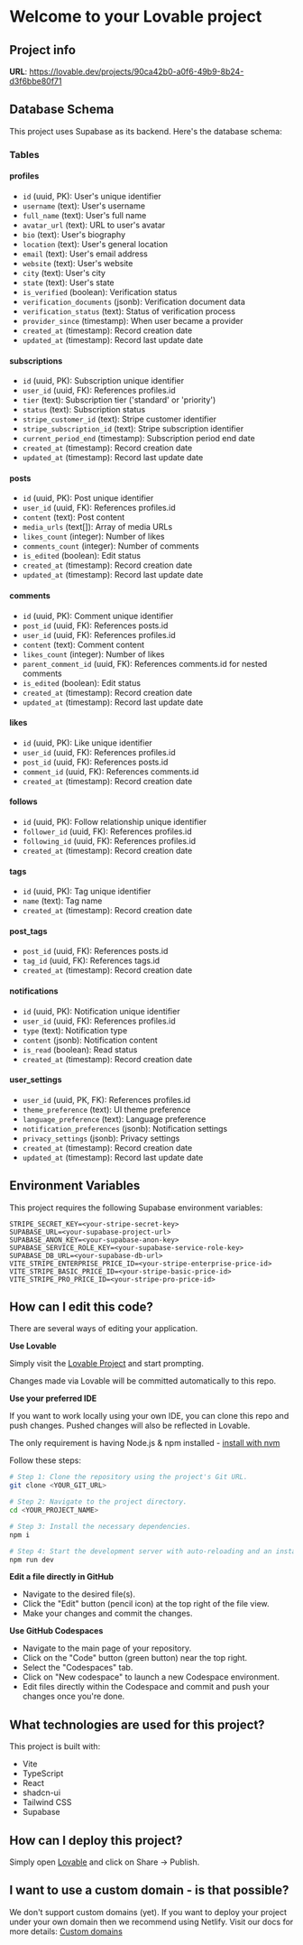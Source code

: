 # Welcome to your Lovable project

## Project info

**URL**: https://lovable.dev/projects/90ca42b0-a0f6-49b9-8b24-d3f6bbe80f71

## Database Schema

This project uses Supabase as its backend. Here's the database schema:

### Tables

#### profiles
- `id` (uuid, PK): User's unique identifier
- `username` (text): User's username
- `full_name` (text): User's full name
- `avatar_url` (text): URL to user's avatar
- `bio` (text): User's biography
- `location` (text): User's general location
- `email` (text): User's email address
- `website` (text): User's website
- `city` (text): User's city
- `state` (text): User's state
- `is_verified` (boolean): Verification status
- `verification_documents` (jsonb): Verification document data
- `verification_status` (text): Status of verification process
- `provider_since` (timestamp): When user became a provider
- `created_at` (timestamp): Record creation date
- `updated_at` (timestamp): Record last update date

#### subscriptions
- `id` (uuid, PK): Subscription unique identifier
- `user_id` (uuid, FK): References profiles.id
- `tier` (text): Subscription tier ('standard' or 'priority')
- `status` (text): Subscription status
- `stripe_customer_id` (text): Stripe customer identifier
- `stripe_subscription_id` (text): Stripe subscription identifier
- `current_period_end` (timestamp): Subscription period end date
- `created_at` (timestamp): Record creation date
- `updated_at` (timestamp): Record last update date

#### posts
- `id` (uuid, PK): Post unique identifier
- `user_id` (uuid, FK): References profiles.id
- `content` (text): Post content
- `media_urls` (text[]): Array of media URLs
- `likes_count` (integer): Number of likes
- `comments_count` (integer): Number of comments
- `is_edited` (boolean): Edit status
- `created_at` (timestamp): Record creation date
- `updated_at` (timestamp): Record last update date

#### comments
- `id` (uuid, PK): Comment unique identifier
- `post_id` (uuid, FK): References posts.id
- `user_id` (uuid, FK): References profiles.id
- `content` (text): Comment content
- `likes_count` (integer): Number of likes
- `parent_comment_id` (uuid, FK): References comments.id for nested comments
- `is_edited` (boolean): Edit status
- `created_at` (timestamp): Record creation date
- `updated_at` (timestamp): Record last update date

#### likes
- `id` (uuid, PK): Like unique identifier
- `user_id` (uuid, FK): References profiles.id
- `post_id` (uuid, FK): References posts.id
- `comment_id` (uuid, FK): References comments.id
- `created_at` (timestamp): Record creation date

#### follows
- `id` (uuid, PK): Follow relationship unique identifier
- `follower_id` (uuid, FK): References profiles.id
- `following_id` (uuid, FK): References profiles.id
- `created_at` (timestamp): Record creation date

#### tags
- `id` (uuid, PK): Tag unique identifier
- `name` (text): Tag name
- `created_at` (timestamp): Record creation date

#### post_tags
- `post_id` (uuid, FK): References posts.id
- `tag_id` (uuid, FK): References tags.id
- `created_at` (timestamp): Record creation date

#### notifications
- `id` (uuid, PK): Notification unique identifier
- `user_id` (uuid, FK): References profiles.id
- `type` (text): Notification type
- `content` (jsonb): Notification content
- `is_read` (boolean): Read status
- `created_at` (timestamp): Record creation date

#### user_settings
- `user_id` (uuid, PK, FK): References profiles.id
- `theme_preference` (text): UI theme preference
- `language_preference` (text): Language preference
- `notification_preferences` (jsonb): Notification settings
- `privacy_settings` (jsonb): Privacy settings
- `created_at` (timestamp): Record creation date
- `updated_at` (timestamp): Record last update date

## Environment Variables

This project requires the following Supabase environment variables:

```env
STRIPE_SECRET_KEY=<your-stripe-secret-key>
SUPABASE_URL=<your-supabase-project-url>
SUPABASE_ANON_KEY=<your-supabase-anon-key>
SUPABASE_SERVICE_ROLE_KEY=<your-supabase-service-role-key>
SUPABASE_DB_URL=<your-supabase-db-url>
VITE_STRIPE_ENTERPRISE_PRICE_ID=<your-stripe-enterprise-price-id>
VITE_STRIPE_BASIC_PRICE_ID=<your-stripe-basic-price-id>
VITE_STRIPE_PRO_PRICE_ID=<your-stripe-pro-price-id>
```

## How can I edit this code?

There are several ways of editing your application.

**Use Lovable**

Simply visit the [Lovable Project](https://lovable.dev/projects/90ca42b0-a0f6-49b9-8b24-d3f6bbe80f71) and start prompting.

Changes made via Lovable will be committed automatically to this repo.

**Use your preferred IDE**

If you want to work locally using your own IDE, you can clone this repo and push changes. Pushed changes will also be reflected in Lovable.

The only requirement is having Node.js & npm installed - [install with nvm](https://github.com/nvm-sh/nvm#installing-and-updating)

Follow these steps:

```sh
# Step 1: Clone the repository using the project's Git URL.
git clone <YOUR_GIT_URL>

# Step 2: Navigate to the project directory.
cd <YOUR_PROJECT_NAME>

# Step 3: Install the necessary dependencies.
npm i

# Step 4: Start the development server with auto-reloading and an instant preview.
npm run dev
```

**Edit a file directly in GitHub**

- Navigate to the desired file(s).
- Click the "Edit" button (pencil icon) at the top right of the file view.
- Make your changes and commit the changes.

**Use GitHub Codespaces**

- Navigate to the main page of your repository.
- Click on the "Code" button (green button) near the top right.
- Select the "Codespaces" tab.
- Click on "New codespace" to launch a new Codespace environment.
- Edit files directly within the Codespace and commit and push your changes once you're done.

## What technologies are used for this project?

This project is built with:

- Vite
- TypeScript
- React
- shadcn-ui
- Tailwind CSS
- Supabase

## How can I deploy this project?

Simply open [Lovable](https://lovable.dev/projects/90ca42b0-a0f6-49b9-8b24-d3f6bbe80f71) and click on Share -> Publish.

## I want to use a custom domain - is that possible?

We don't support custom domains (yet). If you want to deploy your project under your own domain then we recommend using Netlify. Visit our docs for more details: [Custom domains](https://docs.lovable.dev/tips-tricks/custom-domain/)